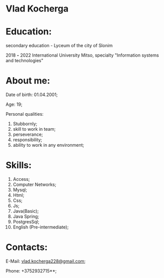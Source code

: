 # Vlad Kocherga

# **Education:**

secondary education - Lyceum of the city of Slonim

2018 **-** 2022 International University Mitso, specialty &quot;Information systems and technologies&quot;

# **About me:**

Date of birth: 01.04.2001;

Age: 19;

Personal qualities:

1. Stubbornly;
2. skill to work in team;
3. perseverance;
4. responsibility;
5. ability to work in any environment;

# **Skills:**

1. Access;
2. Computer Networks;
3. Mysql;
4. Html;
5. Css;
6. Js;
7. Java(Basic);
8. Java Spring;
9. PostgresSql;
10. English (Pre-intermediate);

# **Contacts:**

E-Mail: [vlad.kocherga228@gmail.com](mailto:vlad.kocherga228@gmail.com);

Phone: +3752932715\*\*;
